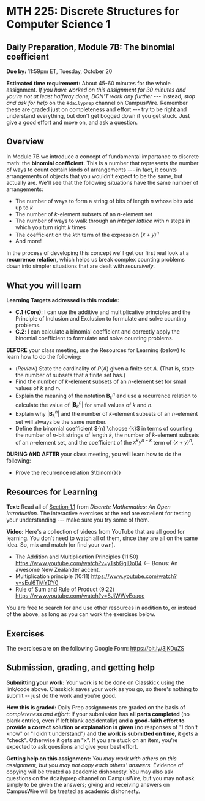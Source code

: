 # MTH 225: Discrete Structures for Computer Science 1 

## Daily Preparation, Module 7B: The binomial coefficient

**Due by:** 11:59pm ET, Tuesday, October 20

**Estimated time requirement:** About 45-60 minutes for the whole assignment. *If you have worked on this assignment for 30 minutes and you're not at least halfway done, DON'T work any further* --- instead, *stop and ask for help* on the `#dailyprep` channel on CampusWire. Remember these are graded just on completeness and effort --- try to be right and understand everything, but don't get bogged down if you get stuck. Just give a good effort and move on, and ask a question. 



## Overview 

In Module 7B we introduce a concept of fundamental importance to discrete math: the **binomial coefficient**. This is a number that represents the number of ways to count certain kinds of arrangements --- in fact, it counts arrangements of objects that you wouldn't expect to be the same, but actually are. We'll see that the following situations have the same number of arrangements: 

- The number of ways to form a string of bits of length $n$ whose bits add up to $k$
- The number of $k$-element subsets of an $n$-element set
- The number of ways to walk through an *integer lattice* with $n$ steps in which you turn right $k$ times
- The coefficient on the $k$th term of the expression $(x+y)^n$ 
- And more! 

In the process of developing this concept we'll get our first real look at a **recurrence relation**, which helps us break complex counting problems down into simpler situations that are dealt with *recursively*. 

## What you will learn 

**Learning Targets addressed in this module:** 

-   **C.1**  **(Core)**: I can use the additive and multiplicative principles and the Principle of Inclusion and Exclusion to formulate and solve counting problems.
-   **C.2**: I can calculate a binomial coefficient and correctly apply the binomial coefficient to formulate and solve counting problems.

**BEFORE** your class meeting, use the Resources for Learning (below) to learn how to do the following: 

+ (*Review*) State the cardinality of $P(A)$ given a finite set $A$. (That is, state the number of subsets that a finite set has.) 
+ Find the number of $k$-element subsets of an $n$-element set for small values of $k$ and $n$. 
+ Explain the meaning of the notation $\mathbf{B}_k^n$ and use a recurrence relation to calculate the value of $|\mathbf{B}_k^n|$ for small values of $k$ and $n$. 
+ Explain why $|\mathbf{B}_k^n|$ and the number of $k$-element subsets of an $n$-element set will always be the same number. 
+ Define the binomial coefficient ${n} \choose {k}$ in terms of counting the number of $n$-bit strings of length $k$, the number of $k$-element subsets of an $n$-element set, and the coefficient of the $x^ky^{n-k}$ term of $(x+y)^n$. 

**DURING AND AFTER** your class meeting, you will learn how to do the following: 

+ Prove the recurrence relation $\binom{}{}


## Resources for Learning





**Text:** Read all of [Section 1.1](http://discrete.openmathbooks.org/dmoi3/sec_counting-addmult.html) from *Discrete Mathematics: An Open Introduction*. The interactive exercises at the end are excellent for testing your understanding --- make sure you try some of them. 


**Video:** Here's a collection of videos from YouTube that are all good for learning. You don't need to watch all of them, since they are all on the same idea. So, mix and match (or find your own). 

- The Addition and Multiplication Principles (11:50) https://www.youtube.com/watch?v=yTsbGglDo04 <-- Bonus: An awesome New Zealander accent. 
- Multiplication principle (10:11) https://www.youtube.com/watch?v=sEul6TMYDY0
- Rule of Sum and Rule of Product (9:22) https://www.youtube.com/watch?v=8JiWWvEoaoc




You are free to search for and use other resources in addition to, or instead of the above, as long as you can work the exercises below.



## Exercises

The exercises are on the following Google Form: https://bit.ly/3jKDuZS

## Submission, grading, and getting help 

**Submitting your work:** Your work is to be done on Classkick using the link/code above. Classkick saves your work as you go, so there's nothing to submit -- just do the work and you're good. 

**How this is graded:** Daily Prep assignments are graded on the basis of *completeness and effort*: If your submission has **all parts completed** (no blank entries, even if left blank accidentally) and **a good-faith effort to provide a correct solution or explanation is given** (no responses of "I don't know" or "I didn't understand") and **the work is submitted on time**, it gets a "check". Otherwise it gets an "x". If you are stuck on an item, you're expected to ask questions and give your best effort.  

**Getting help on this assignment:** *You may work with others on this assignment, but you may not copy each others' answers.* Evidence of copying will be treated as academic dishonesty. You may also ask questions on the #dailyprep channel on CampusWire, but you may not ask simply to be given the answers; giving and receiving answers on CampusWire will be treated as academic dishonesty.
<!--stackedit_data:
eyJoaXN0b3J5IjpbLTIxNDUwMTEzOTBdfQ==
-->